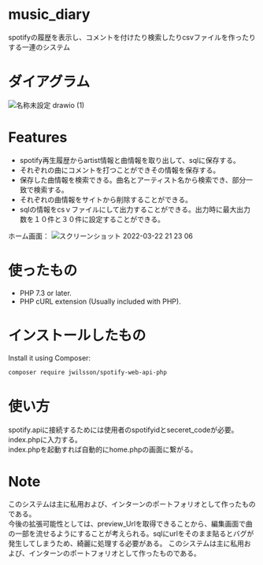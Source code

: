 # music_diary

spotifyの履歴を表示し、コメントを付けたり検索したりcsvファイルを作ったりする一連のシステム

# ダイアグラム

![名称未設定 drawio (1)](https://user-images.githubusercontent.com/95104894/159476987-4291191b-dfab-4334-a9cc-19592c034ca3.png)
# Features
* spotify再生履歴からartist情報と曲情報を取り出して、sqlに保存する。  
* それぞれの曲にコメントを打つことができその情報を保存する。  
* 保存した曲情報を検索できる。曲名とアーティスト名から検索でき、部分一致で検索する。  
* それぞれの曲情報をサイトから削除することができる。  
* sqlの情報をcsｖファイルにして出力することができる。出力時に最大出力数を１０件と３０件に設定することができる。  
  
ホーム画面：
![スクリーンショット 2022-03-22 21 23 06](https://user-images.githubusercontent.com/95104894/159481233-465ee74b-9889-42d4-b3f7-c4935d22f16d.png)




# 使ったもの


* PHP 7.3 or later.
* PHP cURL extension (Usually included with PHP).


# インストールしたもの

Install it using Composer:

```bash
composer require jwilsson/spotify-web-api-php
```

# 使い方
spotify.apiに接続するためには使用者のspotifyidとseceret_codeが必要。
index.phpに入力する。  
index.phpを起動すれば自動的にhome.phpの画面に繋がる。

# Note
このシステムは主に私用および、インターンのポートフォリオとして作ったものである。  
今後の拡張可能性としては、preview_Urlを取得できることから、編集画面で曲の一部を流せるようにすることが考えられる。sqlにurlをそのまま貼るとバグが発生してしまうため、綺麗に処理する必要がある。
このシステムは主に私用および、インターンのポートフォリオとして作ったものである。  



